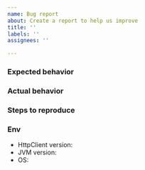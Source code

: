 ```yaml
---
name: Bug report
about: Create a report to help us improve
title: ''
labels: ''
assignees: ''

---
```


### Expected behavior

### Actual behavior

### Steps to reproduce

### Env
- HttpClient version: 
- JVM version: 
- OS:
